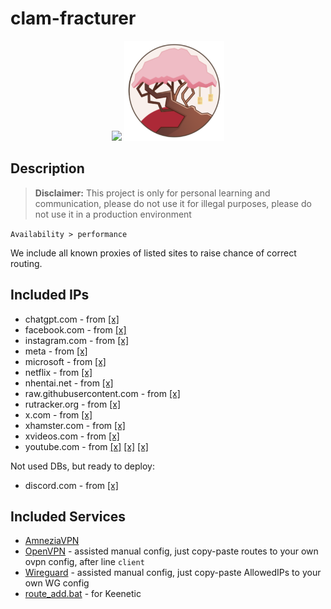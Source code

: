 # clam-fracturer
<p align="center">
  <img src="https://github.com/user-attachments/assets/35e545d8-9932-4f91-b8ae-1a67dd3c4cdb" height="155"/>
  <img src="https://github.com/Kseen715/imgs/blob/main/sakura_kharune.png?raw=true" height="160"/>
</p>

## Description

> **Disclaimer:** This project is only for personal learning and communication, please do not use it for illegal purposes, please do not use it in a production environment

`Availability > performance`

We include all known proxies of listed sites to raise chance of correct routing.

## Included IPs
<div id="auto-sort-start"/>

- chatgpt.com - from [[x]](https://rockblack.su/vpn/dopolnitelno/diapazon-ip-adresov)
- facebook.com - from [[x]](https://rockblack.su/vpn/dopolnitelno/diapazon-ip-adresov)
- instagram.com - from [[x]](https://rockblack.su/vpn/dopolnitelno/diapazon-ip-adresov)
- meta - from [[x]](https://rockblack.su/vpn/dopolnitelno/diapazon-ip-adresov)
- microsoft - from [[x]](https://networksdb.io/ip-addresses-of/microsoft-corp)
- netflix - from [[x]](https://rockblack.su/vpn/dopolnitelno/diapazon-ip-adresov)
- nhentai.net - from [[x]](https://networksdb.io/domain-to-ips/nhentai.net)
- raw.githubusercontent.com - from [[x]](https://networksdb.io/)
- rutracker.org - from [[x]](https://networksdb.io/)
- x.com - from [[x]](https://rockblack.su/vpn/dopolnitelno/diapazon-ip-adresov)
- xhamster.com - from [[x]](https://networksdb.io/)
- xvideos.com - from [[x]](https://networksdb.io/)
- youtube.com - from [[x]](https://github.com/touhidurrr/iplist-youtube?tab=readme-ov-file) [[x]](https://www.gstatic.com/ipranges/goog.json) [[x]](https://rockblack.su/vpn/dopolnitelno/diapazon-ip-adresov)
<div id="auto-sort-end"/>

Not used DBs, but ready to deploy:
<div id="auto-sort-start"/>

- discord.com - from [[x]](https://rockblack.su/vpn/dopolnitelno/diapazon-ip-adresov)
<div id="auto-sort-end"/>

## Included Services
<div id="auto-sort-start"/>

- [AmneziaVPN](https://github.com/Kseen715/clam-fracturer/blob/main/out/amnezia_vpn.json)
- [OpenVPN](https://github.com/Kseen715/clam-fracturer/blob/main/out/openvpn_route.ovpn) - assisted manual config, just copy-paste routes to your own ovpn config, after line `client`
- [Wireguard](https://github.com/Kseen715/clam-fracturer/blob/main/out/wireguard_incomplete.conf) - assisted manual config, just copy-paste AllowedIPs to your own WG config
- [route_add.bat](https://github.com/Kseen715/clam-fracturer/blob/main/out/route_add.bat) - for Keenetic
<div id="auto-sort-end"/>
